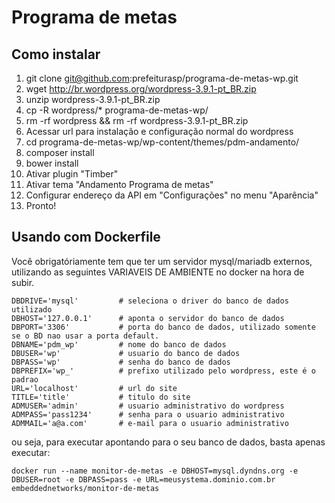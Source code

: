 # Programa de metas

## Como instalar

1. git clone git@github.com:prefeiturasp/programa-de-metas-wp.git
2. wget http://br.wordpress.org/wordpress-3.9.1-pt_BR.zip
3. unzip wordpress-3.9.1-pt_BR.zip
4. cp -R wordpress/* programa-de-metas-wp/
5. rm -rf wordpress && rm -rf wordpress-3.9.1-pt_BR.zip
6. Acessar url para instalação e configuração normal do wordpress
7. cd programa-de-metas-wp/wp-content/themes/pdm-andamento/
8. composer install
9. bower install
10. Ativar plugin "Timber"
11. Ativar tema "Andamento Programa de metas"
12. Configurar endereço da API em "Configurações" no menu "Aparência"
13. Pronto!

## Usando com Dockerfile

Você obrigatóriamente tem que ter um servidor mysql/mariadb externos, utilizando as seguintes VARIAVEIS DE AMBIENTE no docker na hora de subir.

```
DBDRIVE='mysql'         # seleciona o driver do banco de dados utilizado
DBHOST='127.0.0.1'      # aponta o servidor do banco de dados
DBPORT='3306'           # porta do banco de dados, utilizado somente se o BD nao usar a porta default.
DBNAME='pdm_wp'         # nome do banco de dados
DBUSER='wp'             # usuario do banco de dados
DBPASS='wp'             # senha do banco de dados
DBPREFIX='wp_'          # prefixo utilizado pelo wordpress, este é o padrao
URL='localhost'         # url do site
TITLE='title'           # titulo do site 
ADMUSER='admin'         # usuario administrativo do wordpress
ADMPASS='pass1234'      # senha para o usuario administrativo
ADMMAIL='a@a.com'       # e-mail para o usuario administrativo
```

ou seja, para executar apontando para o seu banco de dados, basta apenas executar:

```
docker run --name monitor-de-metas -e DBHOST=mysql.dyndns.org -e DBUSER=root -e DBPASS=pass -e URL=meusystema.dominio.com.br embeddednetworks/monitor-de-metas
```